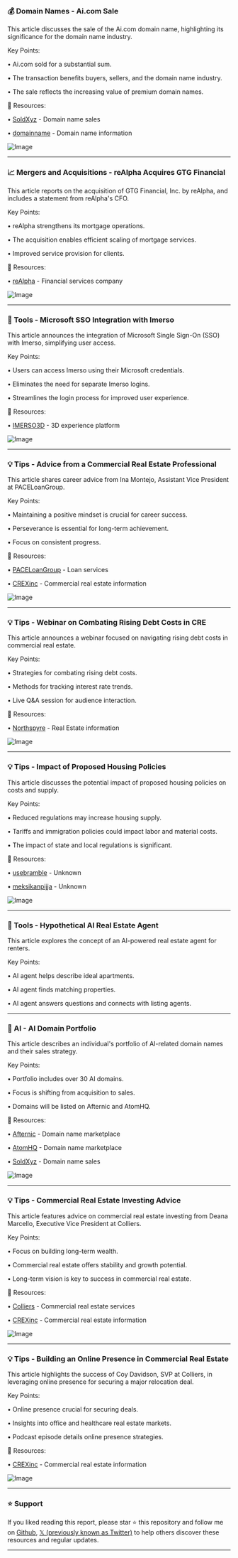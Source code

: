 ### 💰 Domain Names - Ai.com Sale

This article discusses the sale of the Ai.com domain name, highlighting its significance for the domain name industry.

Key Points:

• Ai.com sold for a substantial sum.

• The transaction benefits buyers, sellers, and the domain name industry.

• The sale reflects the increasing value of premium domain names.


🔗 Resources:

• [SoldXyz](https://x.com/SoldXyz) - Domain name sales

• [domainname](https://x.com/domainname) - Domain name information

![Image](https://pbs.twimg.com/media/GlArKz_WAAACD_J?format=jpg&name=small)

---
### 📈 Mergers and Acquisitions - reAlpha Acquires GTG Financial

This article reports on the acquisition of GTG Financial, Inc. by reAlpha, and includes a statement from reAlpha's CFO.

Key Points:

• reAlpha strengthens its mortgage operations.

• The acquisition enables efficient scaling of mortgage services.

• Improved service provision for clients.


🔗 Resources:

• [reAlpha](https://x.com/reAlpha) - Financial services company

![Image](https://pbs.twimg.com/media/Gk3J5g1XoAA1ZOX?format=jpg&name=small)

---
### 🚀 Tools - Microsoft SSO Integration with Imerso

This article announces the integration of Microsoft Single Sign-On (SSO) with Imerso, simplifying user access.

Key Points:

• Users can access Imerso using their Microsoft credentials.

• Eliminates the need for separate Imerso logins.

• Streamlines the login process for improved user experience.


🔗 Resources:

• [IMERSO3D](https://x.com/IMERSO3D) - 3D experience platform

![Image](https://pbs.twimg.com/media/GjfpWjGXUAAm1Mk?format=jpg&name=small)

---
### 💡 Tips - Advice from a Commercial Real Estate Professional

This article shares career advice from Ina Montejo, Assistant Vice President at PACELoanGroup.

Key Points:

• Maintaining a positive mindset is crucial for career success.

• Perseverance is essential for long-term achievement.

•  Focus on consistent progress.



🔗 Resources:

• [PACELoanGroup](https://x.com/PACELoanGroup) - Loan services

• [CREXinc](https://x.com/CREXinc) - Commercial real estate information

![Image](https://pbs.twimg.com/media/GjdLv-pXoAAUOka.jpg)

---
### 💡 Tips - Webinar on Combating Rising Debt Costs in CRE

This article announces a webinar focused on navigating rising debt costs in commercial real estate.

Key Points:

• Strategies for combating rising debt costs.

• Methods for tracking interest rate trends.

• Live Q&A session for audience interaction.


🔗 Resources:

• [Northspyre](https://x.com/Northspyre) - Real Estate information

![Image](https://pbs.twimg.com/media/GjcQzYMW8AAGFmb?format=jpg&name=small)

---
### 💡 Tips - Impact of Proposed Housing Policies

This article discusses the potential impact of proposed housing policies on costs and supply.

Key Points:

• Reduced regulations may increase housing supply.

• Tariffs and immigration policies could impact labor and material costs.

• The impact of state and local regulations is significant.


🔗 Resources:

• [usebramble](https://x.com/usebramble) -  Unknown

• [meksikanpijja](https://x.com/meksikanpijja) - Unknown


![Image](https://pbs.twimg.com/media/Gh705SebsAACtaN?format=jpg&name=small)

---
### 🚀 Tools - Hypothetical AI Real Estate Agent

This article explores the concept of an AI-powered real estate agent for renters.


Key Points:

• AI agent helps describe ideal apartments.

• AI agent finds matching properties.

• AI agent answers questions and connects with listing agents.


---
### 🤖 AI - AI Domain Portfolio

This article describes an individual's portfolio of AI-related domain names and their sales strategy.

Key Points:

• Portfolio includes over 30 AI domains.

• Focus is shifting from acquisition to sales.

• Domains will be listed on Afternic and AtomHQ.


🔗 Resources:

• [Afternic](https://x.com/afternic) - Domain name marketplace

• [AtomHQ](https://x.com/atomHQ) - Domain name marketplace

• [SoldXyz](https://x.com/SoldXyz) - Domain name sales

![Image](https://pbs.twimg.com/media/Ggu9ijVWsAAQ2BI?format=jpg&name=small)

---
### 💡 Tips - Commercial Real Estate Investing Advice

This article features advice on commercial real estate investing from Deana Marcello, Executive Vice President at Colliers.


Key Points:

• Focus on building long-term wealth.

• Commercial real estate offers stability and growth potential.

• Long-term vision is key to success in commercial real estate.


🔗 Resources:

• [Colliers](https://x.com/Colliers) - Commercial real estate services

• [CREXinc](https://x.com/CREXinc) - Commercial real estate information

![Image](https://pbs.twimg.com/media/Ggo4oM1WIAMIlxq.jpg)

---
### 💡 Tips - Building an Online Presence in Commercial Real Estate

This article highlights the success of Coy Davidson, SVP at Colliers, in leveraging online presence for securing a major relocation deal.


Key Points:

• Online presence crucial for securing deals.

• Insights into office and healthcare real estate markets.

• Podcast episode details online presence strategies.



🔗 Resources:

• [CREXinc](https://x.com/CREXinc) - Commercial real estate information

![Image](https://pbs.twimg.com/ext_tw_video_thumb/1864396306703085569/pu/img/aYCVGxZQlOs9GeHl.jpg)


---

### ⭐️ Support

If you liked reading this report, please star ⭐️ this repository and follow me on [Github](https://github.com/Drix10), [𝕏 (previously known as Twitter)](https://x.com/DRIX_10_) to help others discover these resources and regular updates.

---